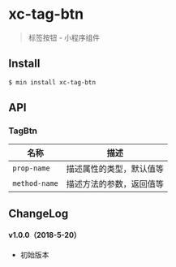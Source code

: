 # xc-tag-btn

> 标签按钮 - 小程序组件

## Install

``` bash
$ min install xc-tag-btn
```


## API

### TagBtn

| 名称                  | 描述                         |
|----------------------|------------------------------|
|`prop-name`           | 描述属性的类型，默认值等         |
|`method-name`         | 描述方法的参数，返回值等         |

## ChangeLog

#### v1.0.0（2018-5-20）

- 初始版本
